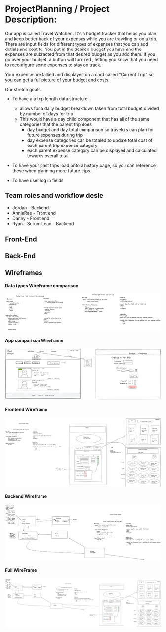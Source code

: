 # ProjectPlanning / Project Description: 
Our app is called Travel Watcher . It's a budget tracker that helps you plan and  keep better track of your expenses while you are traveling or on a trip. There are input fields for different types of expenses that you can add detials and cost to. You put in the desired budget you have and the expenses are subracted from that desired budget as you add them. If you go over your budget, a button will turn red , letting you know that you need to reconfigure some expenses to stay on track.  

Your expense are tallied and displayed on a card called "Current Trip" so you can get a full picture of your budget and costs. 

Our stretch goals : 
- To have a a trip length data structure 
    - allows for a daily budget breakdown taken from total budget divided by number of days for trip 
    - This would have a day child component that has all of the same categories that the parent trip does
        - day budget and day total comparison so travelers can plan for future expenses during trip
        - day expense categories can be totaled to update total cost of each parent trip expense category 
        - each parent expense category can be displayed and calculated towards overall total
    
- To have your past trips load onto a history page, so you can reference these when planning more future trips. 
- To have user log in fields 


## Team roles and workflow desie
- Jordan - Backend
- AnnieRae - Front end
- Danny - Front end
- Ryan - Scrum Lead - Backend





## Front-End

## Back-End

## Wireframes
#### Data types WireFrame comparison
![alt text](https://github.com/WaterMERN/ProjectPlanning/blob/main/wireframes/datatypesforpossibleapps.png)
#### App comparison Wireframe 
![alt text](https://github.com/WaterMERN/ProjectPlanning/blob/main/wireframes/frontendDannytest.png)
#### Frontend  Wireframe 
![alt text](https://github.com/WaterMERN/ProjectPlanning/blob/main/wireframes/TravelBudgeter%20front%20end%20sketch.png)
#### Backend Wireframe
![alt text](https://github.com/WaterMERN/ProjectPlanning/blob/main/wireframes/Travel%20budgeter%20BACKEND.png)
#### Full WireFrame
![alt text](https://github.com/WaterMERN/ProjectPlanning/blob/main/wireframes/TravelBudgeter%20FRONT%20AND%20BACK%20ENDS.png)